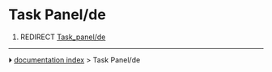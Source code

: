 # Task Panel/de
1.  REDIRECT [Task_panel/de](Task_panel/de.md)



---
⏵ [documentation index](../README.md) > Task Panel/de
